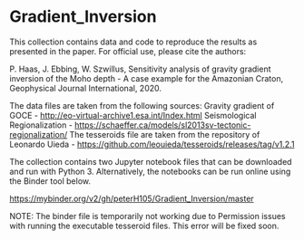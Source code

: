 # Gradient_Inversion

This collection contains data and code to reproduce the results as presented in the paper. For official use, please cite the authors:

P. Haas, J. Ebbing, W. Szwillus, 
Sensitivity analysis of gravity gradient inversion of the Moho depth - A case example for the Amazonian Craton, 
Geophysical Journal International, 2020.

The data files are taken from the following sources:
Gravity gradient of GOCE - http://eo-virtual-archive1.esa.int/Index.html
Seismological Regionalization - https://schaeffer.ca/models/sl2013sv-tectonic-regionalization/
The tesseroids file are taken from the repository of Leonardo Uieda - https://github.com/leouieda/tesseroids/releases/tag/v1.2.1

The collection contains two Jupyter notebook files that can be downloaded and run with Python 3.
Alternatively, the notebooks can be run online using the Binder tool below.

https://mybinder.org/v2/gh/peterH105/Gradient_Inversion/master

NOTE: The binder file is temporarily not working due to Permission issues with running the executable tesseroid files. This error will be fixed soon.  
